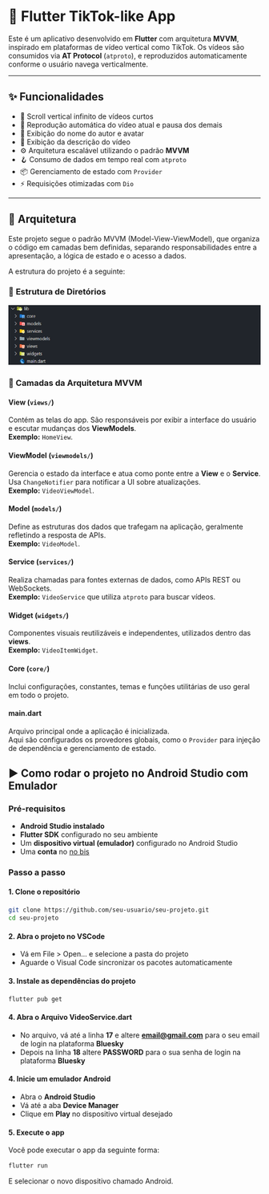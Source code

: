 # 📱 Flutter TikTok-like App

Este é um aplicativo desenvolvido em **Flutter** com arquitetura **MVVM**, inspirado em plataformas de vídeo vertical como TikTok. Os vídeos são consumidos via **AT Protocol** (`atproto`), e reproduzidos automaticamente conforme o usuário navega verticalmente.

---

## ✨ Funcionalidades

- 🎥 Scroll vertical infinito de vídeos curtos
- 🔄 Reprodução automática do vídeo atual e pausa dos demais
- 👤 Exibição do nome do autor e avatar
- 📝 Exibição da descrição do vídeo
- ⚙️ Arquitetura escalável utilizando o padrão **MVVM**
- 🪝 Consumo de dados em tempo real com `atproto`
- 📦 Gerenciamento de estado com `Provider`
- ⚡ Requisições otimizadas com `Dio`

---

## 🧱 Arquitetura

Este projeto segue o padrão MVVM (Model-View-ViewModel), que organiza o código em camadas bem definidas, separando responsabilidades entre a apresentação, a lógica de estado e o acesso a dados.

A estrutura do projeto é a seguinte:


### 🔹 **Estrutura de Diretórios**

![alt text](image.png)

### 🔄 Camadas da Arquitetura MVVM

#### **View (`views/`)**
Contém as telas do app. São responsáveis por exibir a interface do usuário e escutar mudanças dos **ViewModels**.  
**Exemplo:** `HomeView`.

#### **ViewModel (`viewmodels/`)**
Gerencia o estado da interface e atua como ponte entre a **View** e o **Service**.  
Usa `ChangeNotifier` para notificar a UI sobre atualizações.  
**Exemplo:** `VideoViewModel`.

#### **Model (`models/`)**
Define as estruturas dos dados que trafegam na aplicação, geralmente refletindo a resposta de APIs.  
**Exemplo:** `VideoModel`.

#### **Service (`services/`)**
Realiza chamadas para fontes externas de dados, como APIs REST ou WebSockets.  
**Exemplo:** `VideoService` que utiliza `atproto` para buscar vídeos.

#### **Widget (`widgets/`)**
Componentes visuais reutilizáveis e independentes, utilizados dentro das **views**.  
**Exemplo:** `VideoItemWidget`.

#### **Core (`core/`)**
Inclui configurações, constantes, temas e funções utilitárias de uso geral em todo o projeto.

#### **main.dart**
Arquivo principal onde a aplicação é inicializada.  
Aqui são configurados os provedores globais, como o `Provider` para injeção de dependência e gerenciamento de estado.

## ▶️ Como rodar o projeto no Android Studio com Emulador

### **Pré-requisitos**

- **Android Studio instalado**
- **Flutter SDK** configurado no seu ambiente
- Um **dispositivo virtual (emulador)** configurado no Android Studio
- Uma **conta** no [no bis](https://bsky.social/)

### **Passo a passo**

#### 1. **Clone o repositório**

```bash
git clone https://github.com/seu-usuario/seu-projeto.git
cd seu-projeto
```

#### 2. **Abra o projeto no VSCode**

- Vá em File > Open... e selecione a pasta do projeto
- Aguarde o Visual Code sincronizar os pacotes automaticamente

#### 3. **Instale as dependências do projeto**

```bash
flutter pub get
```

#### 4. **Abra o Arquivo VideoService.dart**

- No arquivo, vá até a linha **17** e altere **email@gmail.com** para o seu email de login na plataforma **Bluesky**
- Depois na linha **18** altere **PASSWORD** para o sua senha de login na plataforma **Bluesky**

#### 4. **Inicie um emulador Android**

- Abra o **Android Studio**
- Vá até a aba **Device Manager**
- Clique em **Play** no dispositivo virtual desejado

#### 5. **Execute o app**

Você pode executar o app da seguinte forma:

```bash
flutter run
```

E selecionar o novo dispositivo chamado Android.